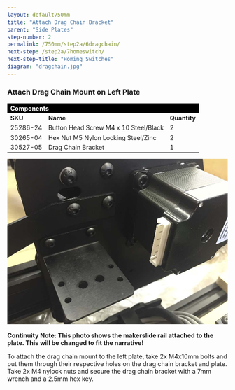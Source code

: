 ```yaml
---
layout: default750mm
title: "Attach Drag Chain Bracket"
parent: "Side Plates"
step-number: 2
permalink: /750mm/step2a/6dragchain/
next-step: /step2a/7homeswitch/
next-step-title: "Homing Switches"
diagram: "dragchain.jpg"
---
```


<h3>Attach Drag Chain Mount on Left Plate</h3>

<table>
<tr><td style="color:#fff;background: #000;" colspan="3"><b>Components</b></td></tr>
	<tr>
		<td><b>SKU</b></td>
		<td><b>Name</b></td>
		<td><b>Quantity</b></td>
	</tr>
<tr>
<td>25286-24</td>
<td>Button Head Screw M4 x 10 Steel/Black</td>
<td>2</td>
</tr>
<tr>
<td>30265-04</td>
<td>Hex Nut M5 Nylon Locking Steel/Zinc</td>
<td>2</td>
</tr>
<tr>
<td>30527-05</td>
<td>Drag Chain Bracket</td>
<td>1</td>
</tr>
</table>

<img src="../../step2/photo/jpfsimage4.jpg">


<b>Continuity Note: This photo shows the makerslide rail attached to the plate. This will be changed to fit the narrative!</b>

To attach the drag chain mount to the left plate, take 2x M4x10mm bolts and put them through their respective holes on the drag chain bracket and plate. Take 2x M4 nylock nuts and secure the drag chain bracket with a 7mm wrench and a 2.5mm hex key.


